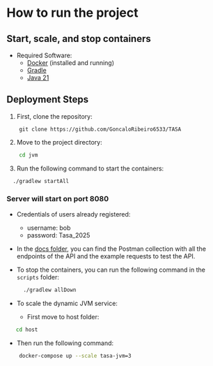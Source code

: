 # How to run the project

## Start, scale, and stop containers

- Required Software:
  - [Docker](https://www.docker.com/) (installed and running)
  - [Gradle](https://gradle.org/install/) 
  - [Java 21](https://www.oracle.com/java/technologies/javase/jdk17-archive-downloads.html) 

## Deployment Steps

1. First, clone the repository:

```
    git clone https://github.com/GoncaloRibeiro6533/TASA
````
2. Move to the project directory:

``` bash
    cd jvm
```

3. Run the following command to start the containers:

``` bash
  ./gradlew startAll
```

### Server will start on port 8080  


- Credentials of users already registered:
  - username: bob
  - password: Tasa_2025

- In the [docs folder](https://github.com/GoncaloRibeiro6533/TASA/blob/main/docs/Endpoints.postman_collection.json), you can find the Postman collection with all the endpoints of the API and
    the example requests to test the API.

- To stop the containers, you can run the following command in the `scripts` folder:
  ```bash
    ./gradlew allDown
  ```

- To scale the dynamic JVM service:
  - First move to host folder:

 ```bash
    cd host
```

- Then run the following command:

```bash
    docker-compose up --scale tasa-jvm=3
```
